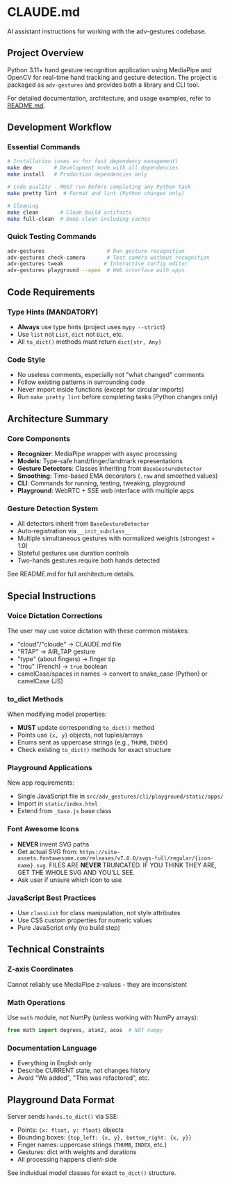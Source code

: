 # CLAUDE.md

AI assistant instructions for working with the adv-gestures codebase.

## Project Overview

Python 3.11+ hand gesture recognition application using MediaPipe and OpenCV for real-time hand tracking and gesture detection. The project is packaged as `adv-gestures` and provides both a library and CLI tool.

For detailed documentation, architecture, and usage examples, refer to [README.md](README.md).

## Development Workflow

### Essential Commands

```bash
# Installation (uses uv for fast dependency management)
make dev       # Development mode with all dependencies
make install   # Production dependencies only

# Code quality - MUST run before completing any Python task
make pretty lint  # Format and lint (Python changes only)

# Cleaning
make clean       # Clean build artifacts
make full-clean  # Deep clean including caches
```

### Quick Testing Commands
```bash
adv-gestures                    # Run gesture recognition
adv-gestures check-camera       # Test camera without recognition
adv-gestures tweak             # Interactive config editor
adv-gestures playground --open  # Web interface with apps
```

## Code Requirements

### Type Hints (MANDATORY)
- **Always** use type hints (project uses `mypy --strict`)
- Use `list` not `List`, `dict` not `Dict`, etc.
- All `to_dict()` methods must return `dict[str, Any]`

### Code Style
- No useless comments, especially not "what changed" comments
- Follow existing patterns in surrounding code
- Never import inside functions (except for circular imports)
- Run `make pretty lint` before completing tasks (Python changes only)

## Architecture Summary

### Core Components
- **Recognizer**: MediaPipe wrapper with async processing
- **Models**: Type-safe hand/finger/landmark representations
- **Gesture Detectors**: Classes inheriting from `BaseGestureDetector`
- **Smoothing**: Time-based EMA decorators (`.raw` and smoothed values)
- **CLI**: Commands for running, testing, tweaking, playground
- **Playground**: WebRTC + SSE web interface with multiple apps

### Gesture Detection System
- All detectors inherit from `BaseGestureDetector`
- Auto-registration via `__init_subclass__`
- Multiple simultaneous gestures with normalized weights (strongest = 1.0)
- Stateful gestures use duration controls
- Two-hands gestures require both hands detected

See README.md for full architecture details.

## Special Instructions

### Voice Dictation Corrections
The user may use voice dictation with these common mistakes:
- "cloud"/"cloude" → CLAUDE.md file
- "RTAP" → AIR_TAP gesture  
- "type" (about fingers) → finger tip
- "trou" (French) → `true` boolean
- camelCase/spaces in names → convert to snake_case (Python) or camelCase (JS)

### to_dict Methods
When modifying model properties:
- **MUST** update corresponding `to_dict()` method
- Points use `{x, y}` objects, not tuples/arrays
- Enums sent as uppercase strings (e.g., `THUMB`, `INDEX`)
- Check existing `to_dict()` methods for exact structure

### Playground Applications
New app requirements:
- Single JavaScript file in `src/adv_gestures/cli/playground/static/apps/`
- Import in `static/index.html`
- Extend from `_base.js` base class

### Font Awesome Icons
- **NEVER** invent SVG paths
- Get actual SVG from: `https://site-assets.fontawesome.com/releases/v7.0.0/svgs-full/regular/{icon-name}.svg`. FILES ARE **NEVER** TRUNCATED. IF YOU THINK THEY ARE, GET THE WHOLE SVG AND YOU'LL SEE.
- Ask user if unsure which icon to use

### JavaScript Best Practices
- Use `classList` for class manipulation, not style attributes
- Use CSS custom properties for numeric values
- Pure JavaScript only (no build step)

## Technical Constraints

### Z-axis Coordinates
Cannot reliably use MediaPipe z-values - they are inconsistent

### Math Operations  
Use `math` module, not NumPy (unless working with NumPy arrays):
```python
from math import degrees, atan2, acos  # NOT numpy
```

### Documentation Language
- Everything in English only
- Describe CURRENT state, not changes history
- Avoid "We added", "This was refactored", etc.

## Playground Data Format

Server sends `hands.to_dict()` via SSE:
- Points: `{x: float, y: float}` objects
- Bounding boxes: `{top_left: {x, y}, bottom_right: {x, y}}`
- Finger names: uppercase strings (`THUMB`, `INDEX`, etc.)
- Gestures: dict with weights and durations
- All processing happens client-side

See individual model classes for exact `to_dict()` structure.

